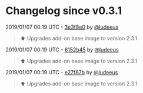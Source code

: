 # Changelog since v0.3.1

2019/01/07 00:19 UTC - [3e3f8e0](https://github.com/hassio-addons/addon-mqtt/commit/3e3f8e0e2e8aaeb79e437ad8fb4bba62798c9a58) by [@ludeeus](https://github.com/ludeeus)
> ⬆️ Upgrades add-on base image to version 2.3.1 

2019/01/07 00:19 UTC - [6152b45](https://github.com/hassio-addons/addon-mqtt/commit/6152b4593594492e81d356e44436ebe2d90c29e7) by [@ludeeus](https://github.com/ludeeus)
> :arrow_up: Upgrades add-on base image to version 2.3.1 

2019/01/07 00:19 UTC - [e27f67b](https://github.com/hassio-addons/addon-mqtt/commit/e27f67b19f659288646b3dd5bb1a9c08b5e7c6d6) by [@ludeeus](https://github.com/ludeeus)
> :arrow_up: Upgrades add-on base image to version 2.3.1 

